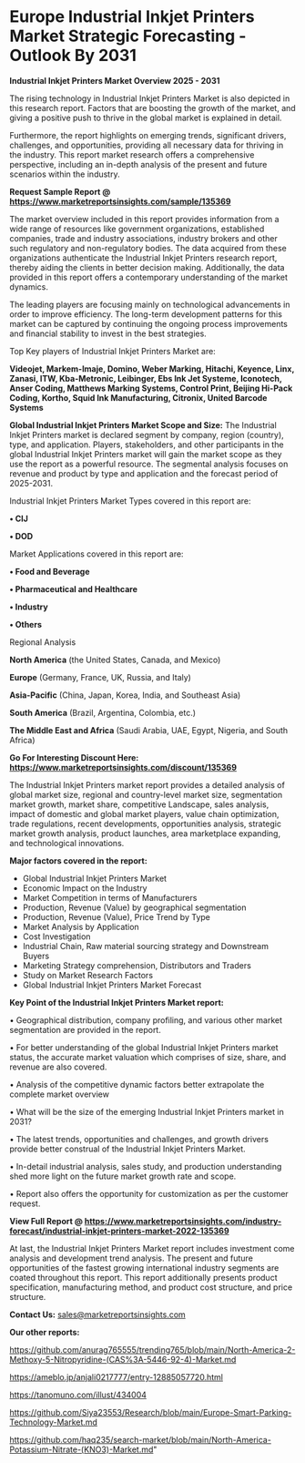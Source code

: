  # Europe Industrial Inkjet Printers Market Strategic Forecasting - Outlook By 2031

<Strong> Industrial Inkjet Printers Market Overview 2025 - 2031</strong>

The rising technology in Industrial Inkjet Printers Market is also depicted in this research report. Factors that are boosting the growth of the market, and giving a positive push to thrive in the global market is explained in detail.

Furthermore, the report highlights on emerging trends, significant drivers, challenges, and opportunities, providing all necessary data for thriving in the industry. This report market research offers a comprehensive perspective, including an in-depth analysis of the present and future scenarios within the industry.

<strong>Request Sample Report @ <a href=https://www.marketreportsinsights.com/sample/135369>https://www.marketreportsinsights.com/sample/135369</a></strong>

The market overview included in this report provides information from a wide range of resources like government organizations, established companies, trade and industry associations, industry brokers and other such regulatory and non-regulatory bodies. The data acquired from these organizations authenticate the Industrial Inkjet Printers research report, thereby aiding the clients in better decision making. Additionally, the data provided in this report offers a contemporary understanding of the market dynamics.

The leading players are focusing mainly on technological advancements in order to improve efficiency. The long-term development patterns for this market can be captured by continuing the ongoing process improvements and financial stability to invest in the best strategies.

Top Key players of Industrial Inkjet Printers Market are:

<strong>Videojet, Markem-Imaje, Domino, Weber Marking, Hitachi, Keyence, Linx, Zanasi, ITW, Kba-Metronic, Leibinger, Ebs Ink Jet Systeme, Iconotech, Anser Coding, Matthews Marking Systems, Control Print, Beijing Hi-Pack Coding, Kortho, Squid Ink Manufacturing, Citronix, United Barcode Systems</strong>

<strong><b>Global Industrial Inkjet Printers Market Scope and Size:</b></strong>
The Industrial Inkjet Printers market is declared segment by company, region (country), type, and application. Players, stakeholders, and other participants in the global Industrial Inkjet Printers market will gain the market scope as they use the report as a powerful resource. The segmental analysis focuses on revenue and product by type and application and the forecast period of 2025-2031.

Industrial Inkjet Printers Market Types covered in this report are:

<strong>• CIJ

• DOD</strong>

Market Applications covered in this report are:

<strong>• Food and Beverage

• Pharmaceutical and Healthcare

• Industry

• Others</strong> 

Regional Analysis

<strong>North America</strong> (the United States, Canada, and Mexico)

<strong>Europe</strong> (Germany, France, UK, Russia, and Italy)

<strong>Asia-Pacific</strong> (China, Japan, Korea, India, and Southeast Asia)

<strong>South America</strong> (Brazil, Argentina, Colombia, etc.)

<strong>The Middle East and Africa</strong> (Saudi Arabia, UAE, Egypt, Nigeria, and South Africa)

<strong>Go For Interesting Discount Here: <a href=https://www.marketreportsinsights.com/discount/135369>https://www.marketreportsinsights.com/discount/135369</a></strong>

The Industrial Inkjet Printers market report provides a detailed analysis of global market size, regional and country-level market size, segmentation market growth, market share, competitive Landscape, sales analysis, impact of domestic and global market players, value chain optimization, trade regulations, recent developments, opportunities analysis, strategic market growth analysis, product launches, area marketplace expanding, and technological innovations.

<strong><b>Major factors covered in the report:</b></strong>
<ul>
  <li>Global Industrial Inkjet Printers Market </li>
  <li>Economic Impact on the Industry</li>
  <li>Market Competition in terms of Manufacturers</li>
  <li>Production, Revenue (Value) by geographical segmentation</li>
  <li>Production, Revenue (Value), Price Trend by Type</li>
  <li>Market Analysis by Application</li>
  <li>Cost Investigation</li>
  <li>Industrial Chain, Raw material sourcing strategy and Downstream Buyers</li>
  <li>Marketing Strategy comprehension, Distributors and Traders</li>
  <li>Study on Market Research Factors</li>
  <li>Global Industrial Inkjet Printers Market Forecast</li>
</ul>

<strong><b>Key Point of the Industrial Inkjet Printers Market report:</b></strong>

• Geographical distribution, company profiling, and various other market segmentation are provided in the report.

• For better understanding of the global Industrial Inkjet Printers market status, the accurate market valuation which comprises of size, share, and revenue are also covered.

• Analysis of the competitive dynamic factors better extrapolate the complete market overview

• What will be the size of the emerging Industrial Inkjet Printers market in 2031?

• The latest trends, opportunities and challenges, and growth drivers provide better construal of the Industrial Inkjet Printers Market.

• In-detail industrial analysis, sales study, and production understanding shed more light on the future market growth rate and scope.

• Report also offers the opportunity for customization as per the customer request.

<strong><b>View Full Report @ <a href=https://www.marketreportsinsights.com/industry-forecast/industrial-inkjet-printers-market-2022-135369>https://www.marketreportsinsights.com/industry-forecast/industrial-inkjet-printers-market-2022-135369</a></b></strong>


At last, the Industrial Inkjet Printers Market report includes investment come analysis and development trend analysis. The present and future opportunities of the fastest growing international industry segments are coated throughout this report. This report additionally presents product specification, manufacturing method, and product cost structure, and price structure.

<strong>Contact Us:</strong>
sales@marketreportsinsights.com

<strong>Our other reports:</strong>

<a href=https://github.com/anurag765555/trending765/blob/main/North-America-2-Methoxy-5-Nitropyridine-(CAS%3A-5446-92-4)-Market.md>https://github.com/anurag765555/trending765/blob/main/North-America-2-Methoxy-5-Nitropyridine-(CAS%3A-5446-92-4)-Market.md</a>

<a href=https://ameblo.jp/anjali0217777/entry-12885057720.html>https://ameblo.jp/anjali0217777/entry-12885057720.html</a>

<a href=https://tanomuno.com/illust/434004>https://tanomuno.com/illust/434004</a>

<a href=https://github.com/Siya23553/Research/blob/main/Europe-Smart-Parking-Technology-Market.md>https://github.com/Siya23553/Research/blob/main/Europe-Smart-Parking-Technology-Market.md</a>

<a href=https://github.com/haq235/search-market/blob/main/North-America-Potassium-Nitrate-(KNO3)-Market.md>https://github.com/haq235/search-market/blob/main/North-America-Potassium-Nitrate-(KNO3)-Market.md</a>"
